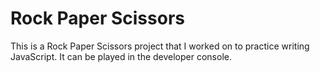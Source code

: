 # Rock Paper Scissors

This is a Rock Paper Scissors project that I worked on to practice writing JavaScript. It can be played in the developer console.
